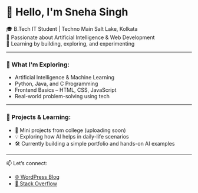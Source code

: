 # 👋 Hello, I'm Sneha Singh

🎓 B.Tech IT Student | Techno Main Salt Lake, Kolkata  
🤖 Passionate about Artificial Intelligence & Web Development  
🌱 Learning by building, exploring, and experimenting

---

### 🧠 What I'm Exploring:
- Artificial Intelligence & Machine Learning  
- Python, Java, and C Programming  
- Frontend Basics – HTML, CSS, JavaScript  
- Real-world problem-solving using tech

---

### 📂 Projects & Learning:
- 📘 Mini projects from college (uploading soon)
- 💡 Exploring how AI helps in daily-life scenarios
- 🛠️ Currently building a simple portfolio and hands-on AI examples

---

📫 Let’s connect:  
- [🌐 WordPress Blog](https://your-wordpress-link)  
- [💬 Stack Overflow](https://stackoverflow.com/users/your-id)
